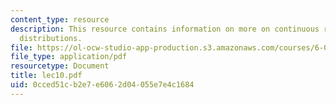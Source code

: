 ```yaml
---
content_type: resource
description: This resource contains information on more on continuous r.v.s, and derived
  distributions.
file: https://ol-ocw-studio-app-production.s3.amazonaws.com/courses/6-041-probabilistic-systems-analysis-and-applied-probability-spring-2006/0cced51cb2e7e6062d04055e7e4c1684_lec10.pdf
file_type: application/pdf
resourcetype: Document
title: lec10.pdf
uid: 0cced51c-b2e7-e606-2d04-055e7e4c1684
---
```

